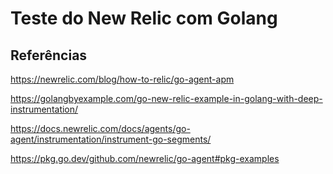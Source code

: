 # Teste do New Relic com Golang

## Referências
https://newrelic.com/blog/how-to-relic/go-agent-apm

https://golangbyexample.com/go-new-relic-example-in-golang-with-deep-instrumentation/

https://docs.newrelic.com/docs/agents/go-agent/instrumentation/instrument-go-segments/

https://pkg.go.dev/github.com/newrelic/go-agent#pkg-examples
